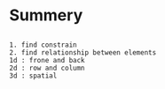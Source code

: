 # Summery
##
    1. find constrain
    2. find relationship between elements
    1d : frone and back
    2d : row and column
    3d : spatial
## 
    




